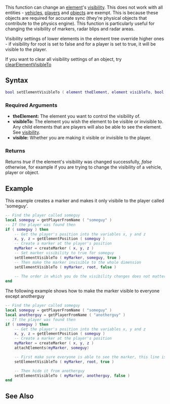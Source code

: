 This function can change an [element](/element.md "wikilink")'s [visibility](/visibility.md "wikilink"). This does not work with all entities - [vehicles](/vehicle.md "wikilink"), [players](/player.md "wikilink") and [objects](/object.md "wikilink") are exempt. This is because these objects are required for accurate sync (they're physical objects that contribute to the physics engine). This function is particularly useful for changing the visibility of markers, radar blips and radar areas.

Visibility settings of lower elements in the element tree override higher ones - if visibility for root is set to false and for a player is set to true, it will be visible to the player.

If you want to clear all visibility settings of an object, try [clearElementVisibleTo](/clearElementVisibleTo.md "wikilink")

Syntax
------

``` lua
bool setElementVisibleTo ( element theElement, element visibleTo, bool visible )
```

### Required Arguments

-   **theElement:** The element you want to control the visibility of.
-   **visibleTo:** The element you wish the element to be visible or invisible to. Any child elements that are players will also be able to see the element. See [visibility](/visibility.md "wikilink").
-   **visible:** Whether you are making it visible or invisible to the player.

### Returns

Returns *true* if the element's visibility was changed successfully, *false* otherwise, for example if you are trying to change the visibility of a vehicle, player or object.

Example
-------

This example creates a marker and makes it only visibile to the player called 'someguy'.

``` lua
-- Find the player called someguy
local someguy = getPlayerFromName ( "someguy" )
-- If the player was found then
if ( someguy ) then
    -- Get the player's position into the variables x, y and z
    x, y, z = getElementPosition ( someguy )
    -- Create a marker at the player's position
    myMarker = createMarker ( x, y, z )
    -- Set marker visibility to true for someguy
    setElementVisibleTo ( myMarker, someguy, true )
    -- Then make the marker invisible to the whole dimension
    setElementVisibleTo ( myMarker, root, false )
    
    -- The order in which you do the visibility changes does not matter, but ideally trues should be set before falses in order to prevent a momentary flicker.
end
```

The following example shows how to make the marker visible to everyone except anotherguy

``` lua
-- Find the player called someguy
local someguy = getPlayerFromName ( "someguy" )
local anotherguy = getPlayerFromName ( "anotherguy" )
-- If the player was found then
if ( someguy ) then
    -- Get the player's position into the variables x, y and z
    x, y, z = getElementPosition ( someguy )
    -- Create a marker at the player's position
    myMarker = createMarker ( x, y, z )
    attachElements(myMarker, someguy)

    -- First make sure everyone is able to see the marker, this line is unnecessary in this case as root visibility is set to true by default behaviour
    setElementVisibleTo ( myMarker, root, true )

    -- Then hide it from anotherguy
    setElementVisibleTo ( myMarker, anotherguy, false )
end
```

See Also
--------
